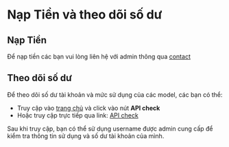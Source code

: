 # Nạp Tiền và theo dõi số dư

## Nạp Tiền

Để nạp tiền các bạn vui lòng liên hệ với admin thông qua [contact](https://t.me/multiappai)

## Theo dõi số dư

Để theo dõi số dư tài khoản và mức sử dụng của các model, các bạn có thể:

- Truy cập vào [trang chủ](/) và click vào nút <b>API check</b>
- Hoặc truy cập trực tiếp qua link: [API check](https://multiappai.itmovnteam.com/apicheck)

Sau khi truy cập, bạn có thể sử dụng username được admin cung cấp để kiểm tra thông tin sử dụng và số dư tài khoản của mình.
